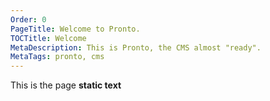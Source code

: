 ```yaml
---
Order: 0
PageTitle: Welcome to Pronto.
TOCTitle: Welcome
MetaDescription: This is Pronto, the CMS almost "ready".
MetaTags: pronto, cms
---
```


This is the page **static text**
